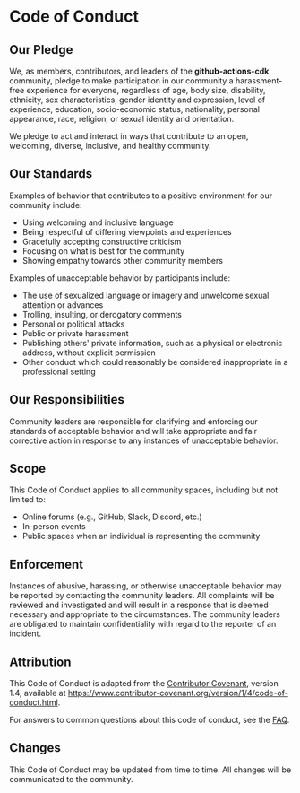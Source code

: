 # Code of Conduct

## Our Pledge

We, as members, contributors, and leaders of the **github-actions-cdk** community, pledge to make participation in our community a harassment-free experience for everyone, regardless of age, body size, disability, ethnicity, sex characteristics, gender identity and expression, level of experience, education, socio-economic status, nationality, personal appearance, race, religion, or sexual identity and orientation.

We pledge to act and interact in ways that contribute to an open, welcoming, diverse, inclusive, and healthy community.

## Our Standards

Examples of behavior that contributes to a positive environment for our community include:

- Using welcoming and inclusive language
- Being respectful of differing viewpoints and experiences
- Gracefully accepting constructive criticism
- Focusing on what is best for the community
- Showing empathy towards other community members

Examples of unacceptable behavior by participants include:

- The use of sexualized language or imagery and unwelcome sexual attention or advances
- Trolling, insulting, or derogatory comments
- Personal or political attacks
- Public or private harassment
- Publishing others' private information, such as a physical or electronic address, without explicit permission
- Other conduct which could reasonably be considered inappropriate in a professional setting

## Our Responsibilities

Community leaders are responsible for clarifying and enforcing our standards of acceptable behavior and will take appropriate and fair corrective action in response to any instances of unacceptable behavior.

## Scope

This Code of Conduct applies to all community spaces, including but not limited to:

- Online forums (e.g., GitHub, Slack, Discord, etc.)
- In-person events
- Public spaces when an individual is representing the community

## Enforcement

Instances of abusive, harassing, or otherwise unacceptable behavior may be reported by contacting the community leaders. All complaints will be reviewed and investigated and will result in a response that is deemed necessary and appropriate to the circumstances. The community leaders are obligated to maintain confidentiality with regard to the reporter of an incident.

## Attribution

This Code of Conduct is adapted from the [Contributor Covenant](https://www.contributor-covenant.org), version 1.4, available at https://www.contributor-covenant.org/version/1/4/code-of-conduct.html.

For answers to common questions about this code of conduct, see the [FAQ](https://www.contributor-covenant.org/faq).

## Changes

This Code of Conduct may be updated from time to time. All changes will be communicated to the community.
